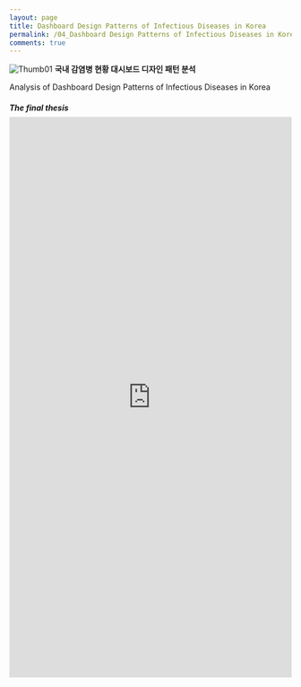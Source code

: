 ```yaml
---
layout: page
title: Dashboard Design Patterns of Infectious Diseases in Korea
permalink: /04_Dashboard Design Patterns of Infectious Diseases in Korea
comments: true
---
```


<div class="row justify-content-between" style="">
    <div class="col-md-12">
        <div style="margin-bottom:1rem;">
            <img src="{{site.baseurl}}/assets/images/Thumb/01Thumb_1.png" alt="Thumb01" />
            <b>국내 감염병 현황 대시보드 디자인 패턴 분석</b>
            <p style="margin-bottom:0.3rem;">Analysis of Dashboard Design Patterns of Infectious Diseases in Korea</p>
        </div>
        <div>
            <h5 style="margin-bottom:0.5rem;">The final thesis</h5>
            <iframe src="https://docs.google.com/gview?url=https://infovizlab.github.io{{site.baseurl}}/pdf_file/Analysis of Dashboard.pdf&embedded=true" title="example" width="100%" height="1000" frameborder="0"></iframe>
        </div>
    </div>
</div>
